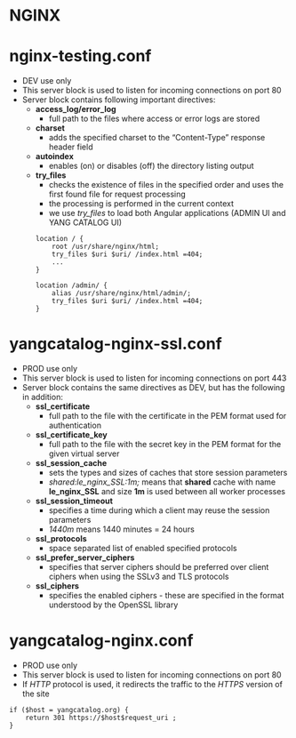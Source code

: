 NGINX
===========

# nginx-testing.conf
- DEV use only
- This server block is used to listen for incoming connections on port 80
- Server block contains following important directives:
    * **access_log/error_log** 
        - full path to the files where access or error logs are stored
    * **charset** 
        - adds the specified charset to the “Content-Type” response header field
    * **autoindex** 
        - enables (on) or disables (off) the directory listing output
    * **try_files**
        - checks the existence of files in the specified order and uses the first found file for request processing
        - the processing is performed in the current context 
        - we use _try_files_ to load both Angular applications (ADMIN UI and YANG CATALOG UI)
        ```
        location / {
            root /usr/share/nginx/html;
            try_files $uri $uri/ /index.html =404;
            ...
        }
        ```
        ```
        location /admin/ {
            alias /usr/share/nginx/html/admin/;
            try_files $uri $uri/ /index.html =404;
        }
        ```

# yangcatalog-nginx-ssl.conf
- PROD use only
- This server block is used to listen for incoming connections on port 443
- Server block contains the same directives as DEV, but has the following in addition:
    * **ssl_certificate** 
        - full path to the file with the certificate in the PEM format used for authentication
    * **ssl_certificate_key** 
        - full path to the file with the secret key in the PEM format for the given virtual server
    * **ssl_session_cache** 
        - sets the types and sizes of caches that store session parameters
        - _shared:le_nginx_SSL:1m;_ means that **shared** cache with name **le_nginx_SSL** and size **1m** is used between all worker processes
    * **ssl_session_timeout**
        - specifies a time during which a client may reuse the session parameters
        - _1440m_ means 1440 minutes = 24 hours
    * **ssl_protocols**
        - space separated list of enabled specified protocols
    * **ssl_prefer_server_ciphers**
        - specifies that server ciphers should be preferred over client ciphers when using the SSLv3 and TLS protocols
    * **ssl_ciphers**
        - specifies the enabled ciphers - these are specified in the format understood by the OpenSSL library

# yangcatalog-nginx.conf
- PROD use only
- This server block is used to listen for incoming connections on port 80
- If _HTTP_ protocol is used, it redirects the traffic to the _HTTPS_ version of the site
```
if ($host = yangcatalog.org) {
    return 301 https://$host$request_uri ;
}
```